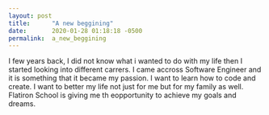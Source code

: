 ```yaml
---
layout: post
title:      "A new beggining"
date:       2020-01-28 01:18:18 -0500
permalink:  a_new_beggining
---
```


I few years back, I did not know what i wanted to do with my life then I started looking into different carrers.  I came accross Software Engineer and it is something that it became my passion.  I want to learn how to code and create.  I want to better my life not just for me but for my family as well.  Flatiron School is giving me th eopportunity to achieve my goals and dreams.
